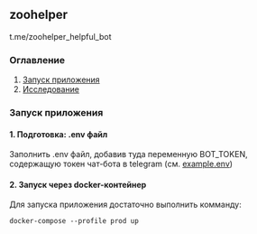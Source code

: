 ## zoohelper

t.me/zoohelper_helpful_bot

### Оглавление

1. [Запуск приложения](README.md#запуск-приложения)
2. [Исследование](notebooks/)

### Запуск приложения

#### 1. Подготовка: .env файл
Заполнить .env файл, добавив туда переменную BOT_TOKEN, содержащую токен чат-бота в telegram (см. [example.env](example.env))

#### 2. Запуск через docker-контейнер
Для запуска приложения достаточно выполнить комманду:
```
docker-compose --profile prod up
```